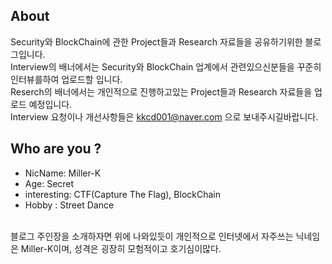## About
Security와 BlockChain에 관한 Project들과 Research 자료들을 공유하기위한 블로그입니다.<br/>
Interview의 배너에서는 Security와 BlockChain 업계에서 관련있으신분들을 꾸준히 인터뷰를하여 업로드할 입니다.<br/>
Reserch의 배너에서는 개인적으로 진행하고있는 Project들과 Research 자료들을 업로드 예정입니다.<br/>
Interview 요청이나 개선사항들은 <kkcd001@naver.com> 으로 보내주시길바랍니다.<br/>

## Who are you ?
- NicName: Miller-K 
- Age: Secret
- interesting: CTF(Capture The Flag), BlockChain
- Hobby : Street Dance
<br/>
블로그 주인장을 소개하자면 위에 나와있듯이 개인적으로 인터넷에서 자주쓰는 닉네임은 Miller-K이며, 성격은 굉장히 모험적이고 호기심이많다.
